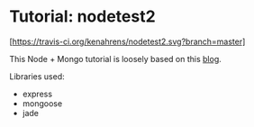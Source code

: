 # Tutorial: nodetest2

[https://travis-ci.org/kenahrens/nodetest2.svg?branch=master]

This Node + Mongo tutorial is loosely based on this [blog](http://cwbuecheler.com/web/tutorials/2013/node-express-mongo/).

Libraries used:
* express
* mongoose
* jade
